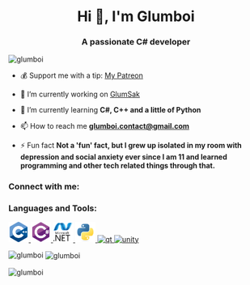 <h1 align="center">Hi 👋, I'm Glumboi</h1>
<h3 align="center">A passionate C# developer</h3>

<p align="left"> <img src="https://komarev.com/ghpvc/?username=glumboi&label=Profile%20views&color=0e75b6&style=flat" alt="glumboi" /> </p>

- 💰 Support me with a tip: [My Patreon](https://www.patreon.com/Glummy)

- 🔭 I’m currently working on [GlumSak](https://github.com/Glumboi/GlumSak)

- 🌱 I’m currently learning **C#, C++ and a little of Python**

- 📫 How to reach me **glumboi.contact@gmail.com**

- ⚡ Fun fact **Not a 'fun' fact, but I grew up isolated in my room with depression and social anxiety ever since I am 11 and learned programming and other tech related things through that.**

<h3 align="left">Connect with me:</h3>
<p align="left">
</p>

<h3 align="left">Languages and Tools:</h3>
<p align="left"> <a href="https://www.w3schools.com/cpp/" target="_blank" rel="noreferrer"> <img src="https://raw.githubusercontent.com/devicons/devicon/master/icons/cplusplus/cplusplus-original.svg" alt="cplusplus" width="40" height="40"/> </a> <a href="https://www.w3schools.com/cs/" target="_blank" rel="noreferrer"> <img src="https://raw.githubusercontent.com/devicons/devicon/master/icons/csharp/csharp-original.svg" alt="csharp" width="40" height="40"/> </a> <a href="https://dotnet.microsoft.com/" target="_blank" rel="noreferrer"> <img src="https://raw.githubusercontent.com/devicons/devicon/master/icons/dot-net/dot-net-original-wordmark.svg" alt="dotnet" width="40" height="40"/> </a> <a href="https://www.python.org" target="_blank" rel="noreferrer"> <img src="https://raw.githubusercontent.com/devicons/devicon/master/icons/python/python-original.svg" alt="python" width="40" height="40"/> </a> <a href="https://www.qt.io/" target="_blank" rel="noreferrer"> <img src="https://upload.wikimedia.org/wikipedia/commons/0/0b/Qt_logo_2016.svg" alt="qt" width="40" height="40"/> </a> <a href="https://unity.com/" target="_blank" rel="noreferrer"> <img src="https://www.vectorlogo.zone/logos/unity3d/unity3d-icon.svg" alt="unity" width="40" height="40"/> </a> </p>

<p><img align="left" src="https://github-readme-stats.vercel.app/api/top-langs?username=glumboi&show_icons=true&theme=dark&locale=en&layout=compact" alt="glumboi" /></p>

<p>&nbsp;<img align="center" src="https://github-readme-stats.vercel.app/api?username=glumboi&show_icons=true&theme=dark&locale=en" alt="glumboi" /></p>

<p><img align="center" src="https://github-readme-streak-stats.herokuapp.com/?user=glumboi&theme=dark" alt="glumboi" /></p>

